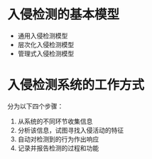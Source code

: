 # 入侵检测的基本模型
- 通用入侵检测模型
- 层次化入侵检测模型
- 管理式入侵检测模型

# 入侵检测系统的工作方式
分为以下四个步骤：
1. 从系统的不同环节收集信息
2. 分析该信息，试图寻找入侵活动的特征
3. 自动对检测到的行为作出响应
4. 记录并报告检测的过程和功能
